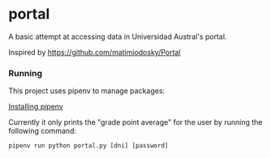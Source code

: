 # portal

A basic attempt at accessing data in Universidad Austral's portal.

Inspired by https://github.com/matimiodosky/Portal

### Running

This project uses pipenv to manage packages:

[Installing pipenv](https://docs.pipenv.org/en/latest/install/#installing-pipenv)

Currently it only prints the "grade point average" for the user by running the following command:

```shell
pipenv run python portal.py [dni] [password]
```
